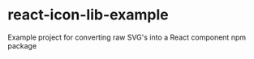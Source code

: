 # react-icon-lib-example
Example project for converting raw SVG's into a React component npm package
